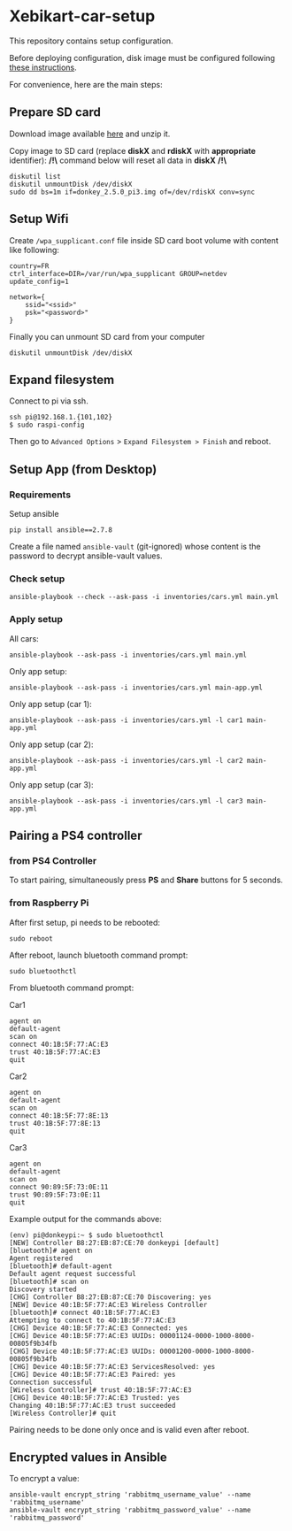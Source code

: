 # Xebikart-car-setup

This repository contains setup configuration.

Before deploying configuration, disk image must be configured following [these instructions](http://docs.donkeycar.com/guide/install_software/#get-the-raspberry-pi-working).

For convenience, here are the main steps:

## Prepare SD card

Download image available [here](https://drive.google.com/open?id=1vr4nEXLEh4xByKAXik8KhK3o-XWgo2fQ) and unzip it.

Copy image to SD card (replace **diskX** and **rdiskX** with **appropriate** identifier):
**/!\\** command below will reset all data in **diskX** **/!\\**
```
diskutil list
diskutil unmountDisk /dev/diskX
sudo dd bs=1m if=donkey_2.5.0_pi3.img of=/dev/rdiskX conv=sync
```

## Setup Wifi

Create `/wpa_supplicant.conf` file inside SD card boot volume with content like following:
```
country=FR
ctrl_interface=DIR=/var/run/wpa_supplicant GROUP=netdev
update_config=1

network={
    ssid="<ssid>"
    psk="<password>"
}
```

Finally you can unmount SD card from your computer
```
diskutil unmountDisk /dev/diskX
```

## Expand filesystem

Connect to pi via ssh. 
```
ssh pi@192.168.1.{101,102}
$ sudo raspi-config
```
Then go to `Advanced Options` > `Expand Filesystem > Finish` and reboot.

## Setup App (from Desktop)

### Requirements

Setup ansible
```
pip install ansible==2.7.8
```

Create a file named `ansible-vault` (git-ignored) whose content is the password to decrypt ansible-vault values.

### Check setup
```
ansible-playbook --check --ask-pass -i inventories/cars.yml main.yml
```

### Apply setup

All cars:
```
ansible-playbook --ask-pass -i inventories/cars.yml main.yml
```

Only app setup:
```
ansible-playbook --ask-pass -i inventories/cars.yml main-app.yml
```

Only app setup (car 1):
```
ansible-playbook --ask-pass -i inventories/cars.yml -l car1 main-app.yml
```

Only app setup (car 2):
```
ansible-playbook --ask-pass -i inventories/cars.yml -l car2 main-app.yml
```

Only app setup (car 3):
```
ansible-playbook --ask-pass -i inventories/cars.yml -l car3 main-app.yml
```

## Pairing a PS4 controller

### from PS4 Controller

To start pairing, simultaneously press **PS** and **Share** buttons for 5 seconds.

### from Raspberry Pi

After first setup, pi needs to be rebooted:
```
sudo reboot
```

After reboot, launch bluetooth command prompt:
```
sudo bluetoothctl
```

From bluetooth command prompt:

Car1
```
agent on
default-agent
scan on
connect 40:1B:5F:77:AC:E3
trust 40:1B:5F:77:AC:E3
quit
```

Car2
```
agent on
default-agent
scan on
connect 40:1B:5F:77:8E:13
trust 40:1B:5F:77:8E:13
quit
```

Car3
```
agent on
default-agent
scan on
connect 90:89:5F:73:0E:11
trust 90:89:5F:73:0E:11
quit
```

Example output for the commands above:
```
(env) pi@donkeypi:~ $ sudo bluetoothctl
[NEW] Controller B8:27:EB:87:CE:70 donkeypi [default]
[bluetooth]# agent on
Agent registered
[bluetooth]# default-agent
Default agent request successful
[bluetooth]# scan on
Discovery started
[CHG] Controller B8:27:EB:87:CE:70 Discovering: yes
[NEW] Device 40:1B:5F:77:AC:E3 Wireless Controller
[bluetooth]# connect 40:1B:5F:77:AC:E3
Attempting to connect to 40:1B:5F:77:AC:E3
[CHG] Device 40:1B:5F:77:AC:E3 Connected: yes
[CHG] Device 40:1B:5F:77:AC:E3 UUIDs: 00001124-0000-1000-8000-00805f9b34fb
[CHG] Device 40:1B:5F:77:AC:E3 UUIDs: 00001200-0000-1000-8000-00805f9b34fb
[CHG] Device 40:1B:5F:77:AC:E3 ServicesResolved: yes
[CHG] Device 40:1B:5F:77:AC:E3 Paired: yes
Connection successful
[Wireless Controller]# trust 40:1B:5F:77:AC:E3
[CHG] Device 40:1B:5F:77:AC:E3 Trusted: yes
Changing 40:1B:5F:77:AC:E3 trust succeeded
[Wireless Controller]# quit
```

Pairing needs to be done only once and is valid even after reboot.

## Encrypted values in Ansible

To encrypt a value:
```
ansible-vault encrypt_string 'rabbitmq_username_value' --name 'rabbitmq_username'
ansible-vault encrypt_string 'rabbitmq_password_value' --name 'rabbitmq_password'
```